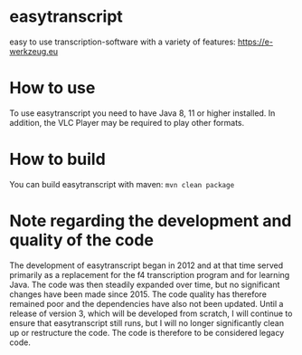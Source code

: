 # easytranscript

easy to use transcription-software with a variety of features: https://e-werkzeug.eu

# How to use

To use easytranscript you need to have Java 8, 11 or higher installed. In addition, the VLC Player may be required to play other formats.

# How to build

You can build easytranscript with maven:
```mvn clean package```

# Note regarding the development and quality of the code

The development of easytranscript began in 2012 and at that time served primarily as a replacement for the f4 transcription program and for learning Java. The code was then steadily expanded over time, but no significant changes have been made since 2015. The code quality has therefore remained poor and the dependencies have also not been updated. Until a release of version 3, which will be developed from scratch, I will continue to ensure that easytranscript still runs, but I will no longer significantly clean up or restructure the code. The code is therefore to be considered legacy code.
